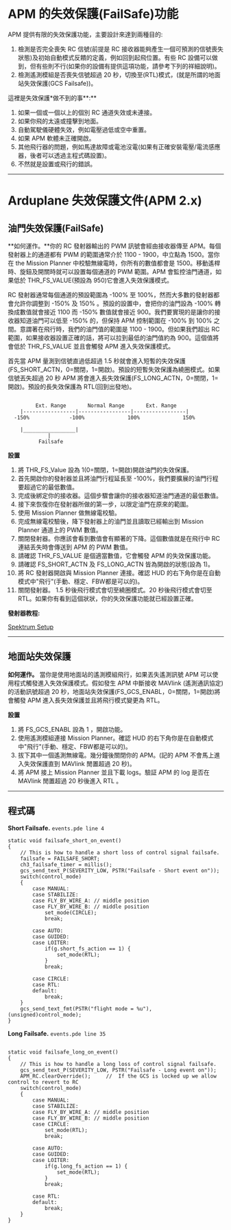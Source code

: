 # APM 的失效保護(FailSafe)功能 #

APM 提供有限的失效保護功能，主要設計來達到兩種目的:

  1. 檢測是否完全喪失 RC 信號(前提是 RC 接收器能夠產生一個可預測的信號喪失狀態)及初始自動模式反饋的定義，例如回到起飛位置。有些 RC 設備可以做到，但有些則不行(如果你的設備有提供這項功能，請參考下列的祥細說明)。
  1. 檢測遙測模組是否喪失信號超過 20 秒，切換至(RTL)模式，(就是所謂的地面站失效保護(GCS Failsafe))。

這裡是失效保護\*做不到的事**:**

  1. 如果一個或一個以上的個別 RC 通道失效或未連接。
  1. 如果你飛的太遠或撞擊到地面。
  1. 自動駕駛儀硬體失效，例如電壓過低或空中重置。
  1. 如果 APM 軟體未正確開啟。
  1. 其他飛行器的問題，例如馬達故障或電池沒電(如果有正確安裝電壓/電流感應器，後者可以透過主程式碼設置)。
  1. 不然就是設置或飛行的錯誤。


---

# Arduplane 失效保護文件(APM 2.x) #


## 油門失效保護(FailSafe) ##

**如何運作。**你的 RC 發射器輸出的 PWM 訊號會經由接收器傳至 APM。每個發射器上的通道都有 PWM 的範圍通常介於 1100 - 1900，中立點為 1500。當你在 the Mission Planner 中校驗無線電時，你所有的數值都會是 1500。移動遙桿時、旋鈕及開關時就可以設置每個通道的 PWM 範圍。APM 會監控油門通道，如果低於 THR\_FS\_VALUE(預設為 950)它會進入失效保護模式。

RC 發射器通常每個通道的預設範圍為 -100% 至 100%，然而大多數的發射器都會允許你調整到 -150% 及 150% 。預設的設置中，會把你的油門設為 -100% 轉換成數值就會接近 1100 而 -150% 數值就會接近 900。我們要實現的是讓你的接收器知道油門可以低至 -150% 的，但保持 APM 控制範圍在 -100% 到 100% 之間。意謂著在飛行時，我們的油門值的範圍是 1100 - 1900。但如果我們超出 RC 範圍，如果接收器設置正確的話，將可以拉到最低的油門值約為 900。這個值將會低於 THR\_FS\_VALUE 並且會觸發 APM 進入失效保護模式。

首先當 APM 量測到信號直過低超過 1.5 秒就會進入短暫的失效保護(FS\_SHORT\_ACTN，0=關閉，1=開啟)。預設的短暫失效保護為繞圈模式。如果信號丟失超過 20 秒 APM 將會進入長失效保護(FS\_LONG\_ACTN，0=關閉，1=開啟)。預設的長失效保護為 RTL(回到出發地)。

```

         Ext. Range       Normal Range       Ext. Range
    |-----------------|-----------------|-----------------|
  -150%             -100%              100%              150%
   
    |_________________|
             |
          Failsafe

```


**設置**

  1. 將 THR\_FS\_Value 設為 1(0=關閉，1=開啟)開啟油門的失效保護。
  1. 首先開啟你的發射器並且將油門行程延長至 -100%，我們要擴展的油門行程要超過它的最低數值。
  1. 完成後綁定你的接收器。這個步驟會讓你的接收器知道油門通道的最低數值。
  1. 接下來恢復你在發射器所做的第一步，以限定油門在原來的範圍。
  1. 使用 Mission Planner 做無線電校驗。
  1. 完成無線電校驗後，降下發射器上的油門並且讀取已經輸出到 Mission Planner 通道上的 PWM 數值。
  1. 關閉發射器。你應該會看到數值會有顯著的下降。這個數值就是在飛行中 RC 連結丢失時會傳送到 APM 的 PWM 數值。
  1. 請確認 THR\_FS\_VALUE 是個適當數值，它會觸發 APM 的失效保護功能。
  1. 請確認 FS\_SHORT\_ACTN 及 FS\_LONG\_ACTN 皆為開啟的狀態(設為 1)。
  1. 將 RC 發射器開啟與 Mission Planner 連接。確認 HUD 的右下角你是在自動模式中"飛行"(手動、穩定、FBW都是可以的)。
  1. 關閉發射器。 1.5 秒後飛行模式會切至繞圈模式。20 秒後飛行模式會切至 RTL。如果你有看到這個狀狀，你的失效保護功能就已經設置正確。



**發射器教程:**

[Spektrum Setup](http://diydrones.com/profiles/blogs/spektrum-dx8-and-ar8000-failsafe-setup)


---

## 地面站失效保護 ##

**如何運作。** 當你是使用地面站的遙測模組飛行，如果丟失遙測訊號 APM 可以使用程式觸發進入失效保護模式。假如發生 APM 中斷接收 MAVlink (遙測通訊協定)的活動訊號超過 20 秒，地面站失效保護(FS\_GCS\_ENABL，0=關閉，1=開啟)將會觸發 APM 進入長失效保護並且將飛行模式變更為 RTL。

**設置**

  1. 將 FS\_GCS\_ENABL 設為 1 ，開啟功能。
  1. 使用遙測模組連接 Mission Planner。確認 HUD 的右下角你是在自動模式中"飛行"(手動、穩定、FBW都是可以的)。
  1. 拔下其中一個遙測無線電。幾分鐘後關閉你的 APM。(記的 APM 不會馬上進入失效保護直到 MAVlink 閒置超過 20 秒)。
  1. 將 APM 接上 Mission Planner 並且下載 logs。驗証 APM 的 log 是否在 MAVlink 閒置超過 20 秒後進入 RTL 。



---


## 程式碼 ##

**Short Failsafe.** `events.pde line 4`
```
static void failsafe_short_on_event()
{
	// This is how to handle a short loss of control signal failsafe.
	failsafe = FAILSAFE_SHORT;
	ch3_failsafe_timer = millis();
    gcs_send_text_P(SEVERITY_LOW, PSTR("Failsafe - Short event on"));
	switch(control_mode)
	{
		case MANUAL:
		case STABILIZE:
		case FLY_BY_WIRE_A: // middle position
		case FLY_BY_WIRE_B: // middle position
			set_mode(CIRCLE);
			break;

		case AUTO:
		case GUIDED:
		case LOITER:
			if(g.short_fs_action == 1) {
				set_mode(RTL);
			}
			break;

		case CIRCLE:
		case RTL:
		default:
			break;
	}
    gcs_send_text_fmt(PSTR("flight mode = %u"), (unsigned)control_mode);
}
```



**Long Failsafe.** `events.pde line 35`
```

static void failsafe_long_on_event()
{
	// This is how to handle a long loss of control signal failsafe.
	gcs_send_text_P(SEVERITY_LOW, PSTR("Failsafe - Long event on"));
	APM_RC.clearOverride();		//  If the GCS is locked up we allow control to revert to RC
	switch(control_mode)
	{
		case MANUAL:
		case STABILIZE:
		case FLY_BY_WIRE_A: // middle position
		case FLY_BY_WIRE_B: // middle position
		case CIRCLE:
			set_mode(RTL);
			break;

		case AUTO:
		case GUIDED:
		case LOITER:
			if(g.long_fs_action == 1) {
				set_mode(RTL);
			}
			break;

		case RTL:
		default:
			break;
	}
}
```